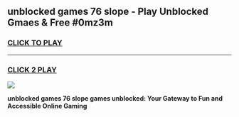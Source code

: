 
## unblocked games 76 slope - Play Unblocked Gmaes & Free #0mz3m
<h3>
<a href="https://news.freeplayer.one?title=unblocked_games_76_slope&ref=03M">CLICK TO PLAY</a></h3>
<hr>

<h3>
<a href="https://news.freeplayer.one?title=unblocked_games_76_slope&ref=03M">CLICK 2 PLAY</a>
  
</h3>

<a href="https://news.freeplayer.one?title=unblocked_games_76_slope&ref=03M"><img src="https://clearcache.store/games.png"></a>


**unblocked games 76 slope games unblocked: Your Gateway to Fun and Accessible Online Gaming**
